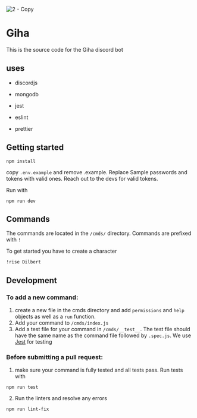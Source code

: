 ![2 - Copy](https://user-images.githubusercontent.com/25495643/113677862-e2c60b00-9672-11eb-9a50-a2332a10a72c.png)

# Giha

This is the source code for the Giha discord bot

## uses

- discordjs
- mongodb
- jest

- eslint
- prettier

## Getting started

```
npm install
```

copy `.env.example` and remove .example. Replace Sample passwords and tokens with valid ones. Reach out to the devs for valid tokens.

Run with

```
npm run dev
```

## Commands

The commands are located in the `/cmds/` directory. Commands are prefixed with `!`

To get started you have to create a character

```
!rise Dilbert
```

## Development

### To add a new command:

1. create a new file in the cmds directory and add `permissions` and `help` objects as well as a `run` function.
2. Add your command to `/cmds/index.js`
3. Add a test file for your command in `/cmds/__test__`. The test file should have the same name as the command file followed by `.spec.js`. We use [Jest](https://jestjs.io/docs/en/getting-started) for testing

### Before submitting a pull request:

1. make sure your command is fully tested and all tests pass. Run tests with

```
npm run test
```

2. Run the linters and resolve any errors

```
npm run lint-fix
```
